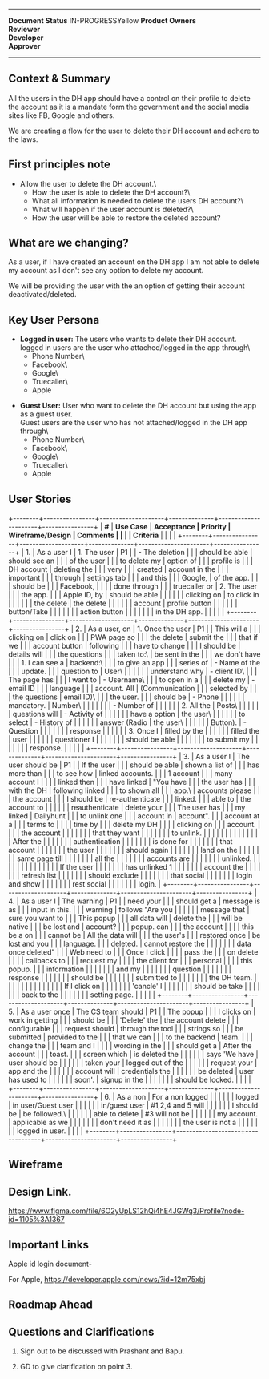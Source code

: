   --------------------- -------------------
  **Document Status**   IN-PROGRESSYellow
  **Product Owners**    
  **Reviewer**          
  **Developer**         
  **Approver**          
  --------------------- -------------------

## Context & Summary

All the users in the DH app should have a control on their profile to
delete the account as it is a mandate form the government and the social
media sites like FB, Google and others.

We are creating a flow for the user to delete their DH account and
adhere to the laws.

## First principles note

- Allow the user to delete the DH account.\
  - How the user is able to delete the DH account?\
  - What all information is needed to delete the users DH account?\
  - What will happen if the user account is deleted?\
  - How the user will be able to restore the deleted account?

## What are we changing?

As a user, if I have created an account on the DH app I am not able to
delete my account as I don\'t see any option to delete my account.

We will be providing the user with the an option of getting their
account deactivated/deleted.

## Key User Persona

- **Logged in user:** The users who wants to delete their DH account.\
  logged in users are the user who attached/logged in the app through\
  - Phone Number\
  - Facebook\
  - Google\
  - Truecaller\
  - Apple

<!-- -->

- **Guest User:** User who want to delete the DH account but using the
  app as a guest user.\
  Guest users are the user who has not attached/logged in the DH app
  through\
  - Phone Number\
  - Facebook\
  - Google\
  - Truecaller\
  - Apple

## User Stories

+--------+----------------+--------------------+--------------+----------------------+----------------+
| **\#** | **Use Case**   | **Acceptance       | **Priority** | **Wireframe/Design** | **Comments**   |
|        |                | Criteria**         |              |                      |                |
+--------+----------------+--------------------+--------------+----------------------+----------------+
| 1\.    | As a user I    | 1.  The user       | P1           |                      | - The deletion |
|        | should be able |     should see an  |              |                      |   of the user  |
|        | to delete my   |     option of      |              |                      |   profile is   |
|        | DH account     |     deleting the   |              |                      |   very         |
|        | created        |     account in the |              |                      |   important    |
|        | through        |     settings tab   |              |                      |   and this     |
|        | Google,        |     of the app.    |              |                      |   should be    |
|        | Facebook,      |                    |              |                      |   done through |
|        | truecaller or  | 2.  The user       |              |                      |   the app.     |
|        | Apple ID, by   |     should be able |              |                      |                |
|        | clicking on    |     to click in    |              |                      |                |
|        | the delete     |     the delete     |              |                      |                |
|        | account        |     profile button |              |                      |                |
|        | button/Take    |                    |              |                      |                |
|        | action button  |                    |              |                      |                |
|        | in the DH app. |                    |              |                      |                |
+--------+----------------+--------------------+--------------+----------------------+----------------+
| 2\.    | As a user, on  | 1.  Once the user  | P1           |                      | This will a    |
|        | clicking on    |     click on       |              |                      | PWA page so    |
|        | the delete     |     submit the     |              |                      | that if we     |
|        | account button |     following      |              |                      | have to change |
|        | I should be    |     details will   |              |                      | the questions  |
|        | taken to:\     |     be sent in the |              |                      | we don\'t have |
|        | 1. I can see a |     backend:\      |              |                      | to give an app |
|        | series of      |     - Name of the  |              |                      | update.        |
|        | question to    |     User\          |              |                      |                |
|        | understand why |     - client ID\   |              |                      | The page has   |
|        | I want to      |     - Username\    |              |                      | to open in a   |
|        | delete my      |     - email ID     |              |                      | language       |
|        | account. All   |     (Communication |              |                      | selected by    |
|        | the questions  |     email ID)\     |              |                      | the user.      |
|        | should be      |     - Phone        |              |                      |                |
|        | mandatory.     |     Number\        |              |                      |                |
|        |                |     - Number of    |              |                      |                |
|        | 2\. All the    |     Posts\         |              |                      |                |
|        | questions will |     - Activity of  |              |                      |                |
|        | have a option  |     the user\      |              |                      |                |
|        | to select      |     - History of   |              |                      |                |
|        | answer (Radio  |     the user\      |              |                      |                |
|        | Button).       |     - Question     |              |                      |                |
|        |                |     response       |              |                      |                |
|        | 3\. Once I     |     filled by the  |              |                      |                |
|        | filled the     |     user           |              |                      |                |
|        | questioner I   |                    |              |                      |                |
|        | should be able |                    |              |                      |                |
|        | to submit my   |                    |              |                      |                |
|        | response.      |                    |              |                      |                |
+--------+----------------+--------------------+--------------+----------------------+----------------+
| 3\.    | As a user I    | The user should be | P1           |                      | If the user    |
|        | should be able | shown a list of    |              |                      | has more than  |
|        | to see how     | linked accounts.   |              |                      | 1 account      |
|        | many account I |                    |              |                      | linked then    |
|        | have linked    | "You have          |              |                      | the user has   |
|        | with the DH    | following linked   |              |                      | to shown all   |
|        | app.\          | accounts please    |              |                      | the account    |
|        | I should be    | re-authenticate    |              |                      | linked.        |
|        | able to        | the account to     |              |                      |                |
|        | reauthenticate | delete your        |              |                      | The user has   |
|        | my linked      | Dailyhunt          |              |                      | to unlink one  |
|        | account in     | account".          |              |                      | account at a   |
|        | terms to       |                    |              |                      | time by        |
|        | delete my DH   |                    |              |                      | clicking on    |
|        | account.       |                    |              |                      | the account    |
|        |                |                    |              |                      | that they want |
|        |                |                    |              |                      | to unlink.     |
|        |                |                    |              |                      |                |
|        |                |                    |              |                      | After the      |
|        |                |                    |              |                      | authentication |
|        |                |                    |              |                      | is done for    |
|        |                |                    |              |                      | that account   |
|        |                |                    |              |                      | the user       |
|        |                |                    |              |                      | should again   |
|        |                |                    |              |                      | land on the    |
|        |                |                    |              |                      | same page till |
|        |                |                    |              |                      | all the        |
|        |                |                    |              |                      | accounts are   |
|        |                |                    |              |                      | unlinked.      |
|        |                |                    |              |                      |                |
|        |                |                    |              |                      | If the user    |
|        |                |                    |              |                      | has unlinked 1 |
|        |                |                    |              |                      | account the    |
|        |                |                    |              |                      | refresh list   |
|        |                |                    |              |                      | should exclude |
|        |                |                    |              |                      | that social    |
|        |                |                    |              |                      | login and show |
|        |                |                    |              |                      | rest social    |
|        |                |                    |              |                      | login.         |
+--------+----------------+--------------------+--------------+----------------------+----------------+
| 4\.    | As a user I    | The warning        | P1           |                      | need your      |
|        | should get a   | message is as      |              |                      | input in this. |
|        | warning        | follows "Are you   |              |                      |                |
|        | message that   | sure you want to   |              |                      | This popup     |
|        | all data will  | delete the         |              |                      | will be native |
|        | be lost and    | account?           |              |                      | popup. can     |
|        | the account    |                    |              |                      | this be a on   |
|        | cannot be      | All the data will  |              |                      | the user's     |
|        | restored once  | be lost and you    |              |                      | language.      |
|        | deleted.       | cannot restore the |              |                      |                |
|        |                | data once deleted" |              |                      | Web need to    |
|        | Once I click   |                    |              |                      | pass the       |
|        | on delete      |                    |              |                      | callbacks to   |
|        | request my     |                    |              |                      | the client for |
|        | personal       |                    |              |                      | this popup.    |
|        | information    |                    |              |                      |                |
|        | and my         |                    |              |                      |                |
|        | question       |                    |              |                      |                |
|        | response       |                    |              |                      |                |
|        | should be      |                    |              |                      |                |
|        | submitted to   |                    |              |                      |                |
|        | the DH team.   |                    |              |                      |                |
|        |                |                    |              |                      |                |
|        | If I click on  |                    |              |                      |                |
|        | 'cancle' I     |                    |              |                      |                |
|        | should be take |                    |              |                      |                |
|        | back to the    |                    |              |                      |                |
|        | setting page.  |                    |              |                      |                |
+--------+----------------+--------------------+--------------+----------------------+----------------+
| 5\.    | As a user once | The CS team should | P1           |                      | The popup      |
|        | I clicks on    | work in getting    |              |                      | should be      |
|        | 'Delete' the   | the account delete |              |                      | configurable   |
|        | request should | through the tool   |              |                      | strings so     |
|        | be submitted   | provided to the    |              |                      | that we can    |
|        | to the backend | team.              |              |                      | change the     |
|        | team and I     |                    |              |                      | wording in the |
|        | should get a   | After the account  |              |                      | toast.         |
|        | screen which   | is deleted the     |              |                      |                |
|        | says 'We have  | user should be     |              |                      |                |
|        | taken your     | logged out of the  |              |                      |                |
|        | request your   | app and the        |              |                      |                |
|        | account will   | credentials the    |              |                      |                |
|        | be deleted     | user has used to   |              |                      |                |
|        | soon\'.        | signup in the      |              |                      |                |
|        |                | should be locked.  |              |                      |                |
+--------+----------------+--------------------+--------------+----------------------+----------------+
| 6\.    | As a non       | For a non logged   |              |                      |                |
|        | logged         | in user/Guest user |              |                      |                |
|        | in/guest user  | #1,2,4 and 5 will  |              |                      |                |
|        | I should be    | be followed.\      |              |                      |                |
|        | able to delete | #3 will not be     |              |                      |                |
|        | my account.    | applicable as we   |              |                      |                |
|        |                | don\'t need it as  |              |                      |                |
|        |                | the user is not a  |              |                      |                |
|        |                | logged in user.    |              |                      |                |
+--------+----------------+--------------------+--------------+----------------------+----------------+

## Wireframe

## Design Link.

https://www.figma.com/file/6O2yUpLS12hQi4hE4JGWq3/Profile?node-id=1105%3A1367

## Important Links

Apple id login document-

For Apple, <https://developer.apple.com/news/?id=12m75xbj>

## Roadmap Ahead

## Questions and Clarifications

1.  Sign out to be discussed with Prashant and Bapu.

2.  GD to give clarification on point 3.
